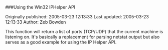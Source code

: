 ###Using the Win32 IPHelper API

Originally published: 2005-03-23 12:13:33
Last updated: 2005-03-23 12:13:33
Author: Zeb Bowden

This function will return a list of ports (TCP/UDP) that the current machine is listening on. It's basically a replacement for parsing netstat output but also serves as a good example for using the IP Helper API.